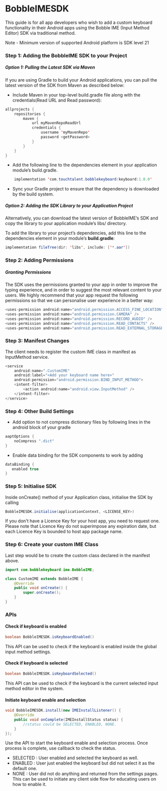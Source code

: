 
  
# BobbleIMESDK

This guide is for all app developers who wish to add a custom keyboard functionality in their Android apps using the Bobble IME (Input Method Editor) SDK via traditional method.

Note - Minimum version of supported Android platform is SDK level 21

### Step 1: Adding the BobbleIME SDK to your Project
##### Option 1: Pulling the Latest SDK via Maven
If you are using Gradle to build your Android applications, you can pull the latest version of the SDK from Maven as described below:

 - Include Maven in your top-level build.gradle file along with the credentials(Read URL and Read password):

```java
allprojects {
    repositories {
        maven {
            url myMavenRepoReadUrl
            credentials {
                username 'myMavenRepo'
                password <getPassword>
            }
        }
    }
}

```
- Add the following line to the dependencies element in your application module’s build.gradle.

```java
    implementation 'com.touchtalent.bobblekeyboard:keyboard:1.0.0'

```

- Sync your Gradle project to ensure that the dependency is downloaded by the build system.


##### Option 2: Adding the SDK Library to your Application Project

Alternatively, you can download the latest version of BobbleIME’s SDK and copy the library to your application module’s libs/ directory.

To add the library to your project’s dependencies, add this line to the dependencies element in your module’s <strong>build.gradle</strong>:

```java
implementation fileTree(dir: 'libs', include: ['*.aar'])
```


### Step 2: Adding Permissions
##### Granting Permissions

The SDK uses the permissions granted to your app in order to improve the typing experience, and in order to suggest the most relevant content to your users.
We highly recommend that your app request the following permissions so that we can personalise user experience in a better way:
```java
<uses-permission android:name="android.permission.ACCESS_FINE_LOCATION" />
<uses-permission android:name="android.permission.CAMERA" />
<uses-permission android:name="android.permission.RECORD_AUDIO" />
<uses-permission android:name="android.permission.READ_CONTACTS" />
<uses-permission android:name="android.permission.READ_EXTERNAL_STORAGE" />
```
    
    
### Step 3: Manifest Changes
The client needs to register the custom IME class in manifest as InputMethod service.

```java
<service
    android:name=".CustomIME"
    android:label="<Add your keyboard name here>"
    android:permission="android.permission.BIND_INPUT_METHOD">
    <intent-filter>
        <action android:name="android.view.InputMethod" />
    </intent-filter>
</service>
```

### Step 4: Other Build Settings
- Add option to not compress dictionary files by following lines in the android block of your gradle
```java
aaptOptions {
	noCompress ".dict"
}
```

- Enable data binding for the SDK components to work by adding 
```java
dataBinding {
   enabled true
}
```

### Step 5: Initialise SDK
Inside onCreate() method of your Application class, initialise the SDK by calling
```java
BobbleIMESDK.initialise(applicationContext, <LICENSE_KEY>) 
```
If you don't have a Licence Key for your host app, you need to request one. Please note that Licence Key do not superimpose any expiration date, but each Licence Key is bounded to host app package name.

### Step 6: Create your custom IME Class
Last step would be to create the custom class declared in the manifest above.
```java
import com.bobblekeyboard.ime.BobbleIME;

class CustomIME extends BobbleIME {
    @Override
    public void onCreate() {
        super.onCreate();
    }
}
```

### APIs

#### Check if keyboard is enabled
```java
boolean BobbleIMESDK.isKeyboardEnabled()
```
This API can be used to check if the keyboard is enabled inside the global input method settings.

#### Check if keyboard is selected
```java
boolean BobbleIMESDK.isKeyboardSelected()
```
This API can be used to check if the keyboard is the current selected input method editor in the system.

#### Initiate keyboard enable and selection
```java
void BobbleIMESDK.install(new IMEInstallListener() {
    @Override
    public void onComplete(IMEInstallStatus status) {
        //status could be SELECTED, ENABLED, NONE.
    }
});
```
Use the API to start the keyboard enable and selection process. Once process is complete, use callback to check the status.

 - SELECTED : User enabled and selected the keyboard as well.
 - ENABLED : User just enabled the keyboard but did not select it as the default one.
 - NONE : User did not do anything and returned from the settings pages. This can be used to initiate any client side flow for educating users on how to enable it.

